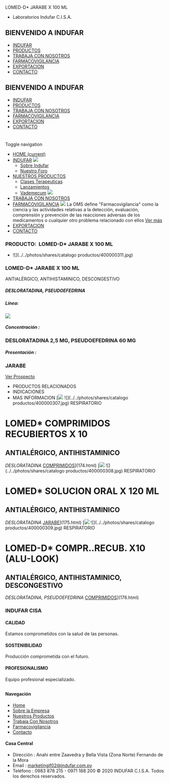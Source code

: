 LOMED-D\* JARABE X 100 ML
- Laboratorios Indufar C.I.S.A.
## BIENVENIDO A INDUFAR
* [INDUFAR](177.html#)
* [PRODUCTOS](177.html#)
* [TRABAJA CON NOSOTROS](177.html#)
* [FARMACOVIGILANCIA](177.html#)
* [EXPORTACION](177.html#)
* [CONTACTO](177.html#)
## BIENVENIDO A INDUFAR
* [INDUFAR](../../index.html)
* [PRODUCTOS](../../productos.html)
* [TRABAJA CON NOSOTROS](../../trabaja_con_nosotros.html)
* [FARMACOVIGILANCIA](../../farmacovigilancia.html)
* [EXPORTACION](../../exportacion.html)
* [CONTACTO](../../contacto.html)
# 
Toggle navigation
* [HOME (current)](../../index.html)
* [INDUFAR](177.html#) 
  [![ ](../../photos/shares/Sistema/Menu/indufar_menul.jpg)](../../institucional.html)
  - [Sobre Indufar](../../institucional.html)
  - [Nuestro Foro](../../blog.html)
* [NUESTROS PRODUCTOS](177.html#) 
  - [Clases Terapeuticas](../clases_terapeuticas.html)
  - [Lanzamientos](../lanzamientos.html)
  - [Vademecum](../../productos.html)
  [![ ](../../photos/shares/Sistema/Menu/productos.png)](../../productos.html)
* [TRABAJA CON NOSOTROS](../../trabaja_con_nosotros.html)
* [FARMACOVIGILANCIA](177.html#) 
  [![ ](../../photos/shares/Sistema/Menu/TUBOS.png)](../../farmacovigilancia.html)
  La OMS define "Farmacovigilancia" como la ciencia y las actividades relativas a la detección, evaluación, comprensión y prevención de las reacciones adversas de los medicamentos o cualquier otro problema relacionado con ellos
  [Ver más](../../farmacovigilancia.html)
* [EXPORTACION](../../exportacion.html)
* [CONTACTO](../../contacto.html)
### PRODUCTO:  LOMED-D\* JARABE X 100 ML
* ![](../../photos/shares/catalogo productos/400000311.jpg)
### **LOMED-D\* JARABE X 100 ML**
ANTIALÉRGICO, ANTIHISTAMINICO, DESCONGESTIVO
##### **DESLORATADINA, PSEUDOEFEDRINA**
##### **Línea:**
[![](../../photos/shares/Laboratorios/lab_indufar.png)](../linea/1.html)
##### **Concentración :**
### DESLORATADINA 2,5 MG, PSEUDOEFEDRINA 60 MG
##### **Presentación :**
### JARABE
[Ver Prospecto](https://www.indufar.com.py/files/shares/prospectos/400000311.pdf)
* PRODUCTOS RELACIONADOS
* INDICACIONES
* MAS INFORMACION
[![](../../photos/shares/Laboratorios/lab_indufar.png)
![](../../photos/shares/catalogo productos/400000307.jpg)
RESPIRATORIO
# LOMED\* COMPRIMIDOS RECUBIERTOS X 10
## ANTIALÉRGICO, ANTIHISTAMINICO
*DESLORATADINA*
[COMPRIMIDOS](177.html#)](174.html)
[![](../../photos/shares/Laboratorios/lab_indufar.png)
![](../../photos/shares/catalogo productos/400000308.jpg)
RESPIRATORIO
# LOMED\* SOLUCION ORAL X 120 ML
## ANTIALÉRGICO, ANTIHISTAMINICO
*DESLORATADINA*
[JARABE](177.html#)](175.html)
[![](../../photos/shares/Laboratorios/lab_indufar.png)
![](../../photos/shares/catalogo productos/400000309.jpg)
RESPIRATORIO
# LOMED-D\* COMPR..RECUB. X10 (ALU-LOOK)
## ANTIALÉRGICO, ANTIHISTAMINICO, DESCONGESTIVO
*DESLORATADINA, PSEUDOEFEDRINA*
[COMPRIMIDOS](177.html#)](176.html)
### INDUFAR CISA
#### CALIDAD
Estamos comprometidos con la salud de las personas.
#### SOSTENIBILIDAD
Producción comprometida con el futuro.
#### PROFESIONALISMO
Equipo profesional especializado.
## 
#### Navegación
* [Home](../../index.html)
* [Sobre la Empresa](../../institucional.html)
* [Nuestros Productos](../../productos.html)
* [Trabaja Con Nosotros](../../trabaja_con_nosotros.html)
* [Farmacovigilancia](../../farmacovigilancia.html)
* [Contacto](../../contacto.html)
#### Casa Central
* Dirección : Anahi entre Zaavedra y Bella Vista (Zona Norte) Fernando de la Mora
* Email : [marketingif02@indufar.com.py](mailto:marketingif02@indufar.com.py)
* Teléfono : 0983 878 215 - 0971 188 200
© 2020 INDUFAR C.I.S.A. Todos los derechos reservados.